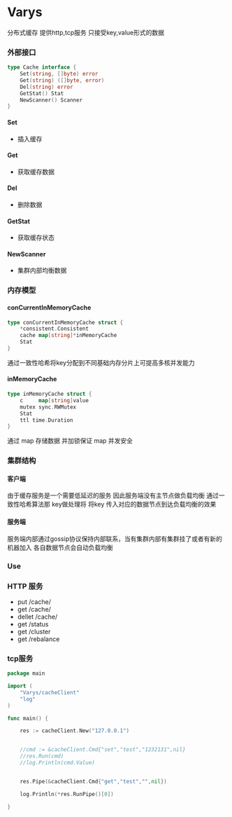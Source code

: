 # Varys
分布式缓存 提供http,tcp服务  只接受key,value形式的数据

### 外部接口 
```go
type Cache interface {
	Set(string, []byte) error
	Get(string) ([]byte, error)
	Del(string) error
	GetStat() Stat
	NewScanner() Scanner
}
```
#### Set
- 插入缓存
#### Get 
- 获取缓存数据
#### Del
- 删除数据
#### GetStat
- 获取缓存状态
#### NewScanner
- 集群内部均衡数据
    
### 内存模型

#### conCurrentInMemoryCache
```go
type conCurrentInMemoryCache struct {
	*consistent.Consistent
	cache map[string]*inMemoryCache
	Stat
}
```
通过一致性哈希将key分配到不同基础内存分片上可提高多核并发能力

#### inMemoryCache
```Go
type inMemoryCache struct {
	c     map[string]value
	mutex sync.RWMutex
	Stat
	ttl time.Duration
}
```
通过 map 存储数据 并加锁保证 map 并发安全

### 集群结构
#### 客户端
由于缓存服务是一个需要低延迟的服务 因此服务端没有主节点做负载均衡
通过一致性哈希算法那 key做处理将 将key 传入对应的数据节点到达负载均衡的效果

#### 服务端
服务端内部通过gossip协议保持内部联系，当有集群内部有集群挂了或者有新的机器加入
各自数据节点会自动负载均衡
 
### Use

### HTTP 服务

- put /cache/<key>
- get /cache/<key>
- dellet /cache/<key>
- get /status
- get /cluster
- get /rebalance

### tcp服务
```go
package main

import (
	"Varys/cacheClient"
	"log"
)

func main() {

	res := cacheClient.New("127.0.0.1")


	//cmd := &cacheClient.Cmd{"set","test","1232131",nil}
	//res.Run(cmd)
	//log.Println(cmd.Value)


	res.Pipe(&cacheClient.Cmd{"get","test","",nil})

	log.Println(*res.RunPipe()[0])

}


```

